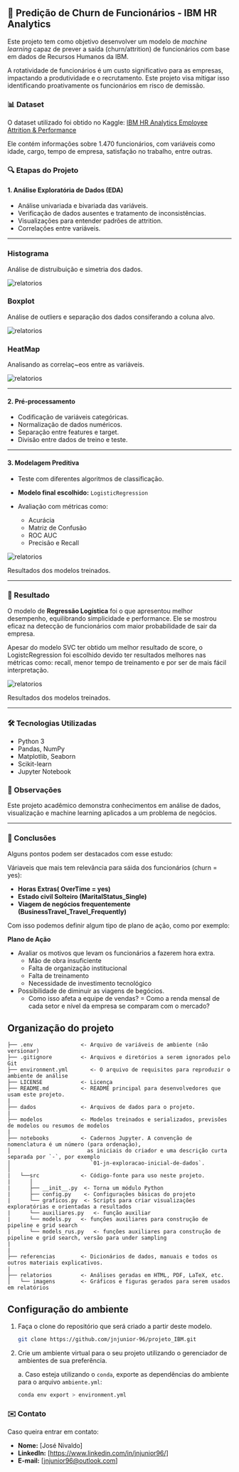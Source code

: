 ## 💼 Predição de Churn de Funcionários - IBM HR Analytics

Este projeto tem como objetivo desenvolver um modelo de *machine learning* capaz de prever a saída (churn/attrition) de funcionários com base em dados de Recursos Humanos da IBM. 

A rotatividade de funcionários é um custo significativo para as empresas, impactando a produtividade e o recrutamento. Este projeto visa mitigar isso identificando proativamente os funcionários em risco de demissão.

### 📊 Dataset

O dataset utilizado foi obtido no Kaggle:
[IBM HR Analytics Employee Attrition & Performance](https://www.kaggle.com/datasets/pavansubhasht/ibm-hr-analytics-attrition-dataset)

Ele contém informações sobre 1.470 funcionários, com variáveis como idade, cargo, tempo de empresa, satisfação no trabalho, entre outras.


### 🔍 Etapas do Projeto

#### 1. Análise Exploratória de Dados (EDA)

* Análise univariada e bivariada das variáveis.
* Verificação de dados ausentes e tratamento de inconsistências.
* Visualizações para entender padrões de attrition.
* Correlações entre variáveis.

---

### Histograma

Análise de distruibuição e simetria dos dados.

![relatorios](relatorios/imagens/histograma.png)

### Boxplot 

Análise de outliers e separação dos dados consiferando a coluna alvo.

![relatorios](relatorios/imagens/boxplot.png)

### HeatMap 

Analisando as correlaç~eos entre as variáveis.

![relatorios](relatorios/imagens/heatmap.png)

---

#### 2. Pré-processamento

* Codificação de variáveis categóricas.
* Normalização de dados numéricos.
* Separação entre features e target.
* Divisão entre dados de treino e teste.


---
#### 3. Modelagem Preditiva

* Teste com diferentes algoritmos de classificação.
* **Modelo final escolhido:** `LogisticRegression`
* Avaliação com métricas como:

  * Acurácia
  * Matriz de Confusão
  * ROC AUC
  * Precisão e Recall

![relatorios](relatorios/imagens/resultados_teste.png)

Resultados dos modelos treinados.

---

### 🧠 Resultado

O modelo de **Regressão Logística** foi o que apresentou melhor desempenho, equilibrando simplicidade e performance. Ele se mostrou eficaz na detecção de funcionários com maior probabilidade de sair da empresa.

Apesar do modelo SVC ter obtido um melhor resultado de score, o LogistcRegression foi escolhido devido ter resultados melhores nas métricas como: recall, menor tempo de treinamento e por ser de mais fácil interpretação.

![relatorios](relatorios/imagens/resultado_modelos.png)

Resultados dos modelos treinados.

---

### 🛠️ Tecnologias Utilizadas

* Python 3
* Pandas, NumPy
* Matplotlib, Seaborn
* Scikit-learn
* Jupyter Notebook

### 📌 Observações

Este projeto acadêmico demonstra conhecimentos em análise de dados, visualização e machine learning aplicados a um problema de negócios.

---

### 🧠 Conclusões

Alguns pontos podem ser destacados com esse estudo:

Váriaveis que mais tem relevância para sáida dos funcionários (churn = yes):
  - **Horas Extras( OverTime = yes)**
  - **Estado civil Solteiro (MaritalStatus_Single)**
  - **Viagem de negócios frequentemente (BusinessTravel_Travel_Frequently)**

Com isso podemos definir algum tipo de plano de ação, como por exemplo:

**Plano de Ação**

- Avaliar os motivos que levam os funcionários a fazerem hora extra.
    - Mão de obra insuficiente
    - Falta de organização institucional
    - Falta de treinamento
    - Necessidade de investimento tecnológico
- Possibilidade de diminuir as viagens de begócios.
    - Como isso afeta a equipe de vendas?
= Como a renda mensal de cada setor e nível da empresa se comparam com o mercado?



## Organização do projeto

```
├── .env               <- Arquivo de variáveis de ambiente (não versionar)
├── .gitignore         <- Arquivos e diretórios a serem ignorados pelo Git
├── environment.yml       <- O arquivo de requisitos para reproduzir o ambiente de análise
├── LICENSE            <- Licença
├── README.md          <- README principal para desenvolvedores que usam este projeto.
|
├── dados              <- Arquivos de dados para o projeto.
|
├── modelos            <- Modelos treinados e serializados, previsões de modelos ou resumos de modelos
|
├── notebooks          <- Cadernos Jupyter. A convenção de nomenclatura é um número (para ordenação),
│                        as iniciais do criador e uma descrição curta separada por `-`, por exemplo
│                         `01-jn-exploracao-inicial-de-dados`.
│
|   └──src             <- Código-fonte para uso neste projeto.
|      │
|      ├── __init__.py  <- Torna um módulo Python
|      ├── config.py    <- Configurações básicas do projeto
|      └── graficos.py  <- Scripts para criar visualizações exploratórias e orientadas a resultados
|      └── auxiliares.py   <- função auxiliar
|      └── models.py   <- funções auxiliares para construção de pipeline e grid search
|      └── models_rus.py   <- funções auxiliares para construção de pipeline e grid search, versão para under sampling
|
|
├── referencias        <- Dicionários de dados, manuais e todos os outros materiais explicativos.
|
├── relatorios         <- Análises geradas em HTML, PDF, LaTeX, etc.
│   └── imagens        <- Gráficos e figuras gerados para serem usados em relatórios
```

## Configuração do ambiente

1. Faça o clone do repositório que será criado a partir deste modelo.

    ```bash
    git clone https://github.com/jnjunior-96/projeto_IBM.git
    ```

2. Crie um ambiente virtual para o seu projeto utilizando o gerenciador de ambientes de sua preferência.

    a. Caso esteja utilizando o `conda`, exporte as dependências do ambiente para o arquivo `ambiente.yml`:

      ```bash
      conda env export > environment.yml
      ```


### ✉️ Contato

Caso queira entrar em contato:

* **Nome:** \[José Nivaldo]
* **LinkedIn:** \[https://www.linkedin.com/in/jnjunior96/]
* **E-mail:** \[jnjunior96@outlook.com]
